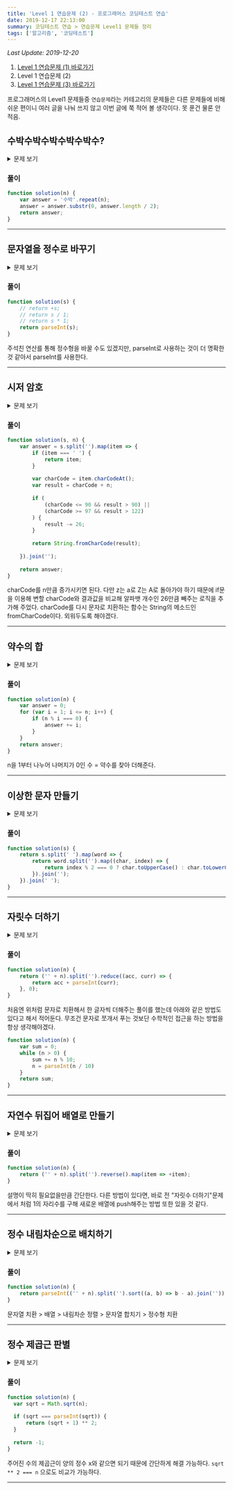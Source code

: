 ```yaml
---
title: 'Level 1 연습문제 (2) - 프로그래머스 코딩테스트 연습'
date: 2019-12-17 22:13:00
summary: 코딩테스트 연습 > 연습문제 Level1 문제들 정리
tags: ['알고리즘', '코딩테스트']
---
```


*Last Update: 2019-12-20*

1. [Level 1 연습문제 (1) 바로가기](/blog/codingtest/2019-12-14-programmers-algorithm-1)
2. Level 1 연습문제 (2)
3. [Level 1 연습문제 (3) 바로가기](/blog/codingtest/2019-12-20-programmers-algorithm-3)

프로그래머스의 Level1 문제들중 `연습문제`라는 카테고리의 문제들은 다른 문제들에 비해 쉬운 편이니 여러 글을 나눠 쓰지 않고 이번 글에 쭉 적어 볼 생각이다. 못 푼건 물론 안적음.

## 수박수박수박수박수박수?

<details>
  <summary>문제 보기</summary>

길이가 n이고, 수박수박수박수....와 같은 패턴을 유지하는 문자열을 리턴하는 함수, solution을 완성하세요.  
예를들어 n이 4이면 수박수박을 리턴하고 3이라면 수박수를 리턴하면 됩니다.

### 제한 조건

* n은 길이 10,000이하인 자연수입니다.

### 입출력 예

n | return
--- | ---
3 | 수박수
4 | 수박수박

</details>

### 풀이

```javascript
function solution(n) {
    var answer = '수박'.repeat(n);
    answer = answer.substr(0, answer.length / 2);
    return answer;
}
```

---------

## 문자열을 정수로 바꾸기

<details>
  <summary>문제 보기</summary>

문자열 s를 숫자로 변환한 결과를 반환하는 함수, solution을 완성하세요.

### 제한 조건

* s의 길이는 1 이상 5이하입니다.
* s의 맨앞에는 부호(+, -)가 올 수 있습니다.
* s는 부호와 숫자로만 이루어져있습니다.
* s는 0으로 시작하지 않습니다.

### 입출력 예

예를들어 str이 1234이면 1234를 반환하고, -1234이면 -1234를 반환하면 됩니다.
str은 부호(+,-)와 숫자로만 구성되어 있고, 잘못된 값이 입력되는 경우는 없습니다.

</details>

### 풀이

```javascript
function solution(s) {
    // return +s;
    // return s / 1;
    // return s * 1;
    return parseInt(s);
}
```

주석친 연산를 통해 정수형을 바꿀 수도 있겠지만, parseInt로 사용하는 것이 더 명확한 것 같아서 parseInt를 사용한다.

---------

## 시저 암호

<details>
  <summary>문제 보기</summary>

어떤 문장의 각 알파벳을 일정한 거리만큼 밀어서 다른 알파벳으로 바꾸는 암호화 방식을 시저 암호라고 합니다. 예를 들어 AB는 1만큼 밀면 BC가 되고, 3만큼 밀면 DE가 됩니다. z는 1만큼 밀면 a가 됩니다. 문자열 s와 거리 n을 입력받아 s를 n만큼 민 암호문을 만드는 함수, solution을 완성해 보세요.

### 제한 조건

* 공백은 아무리 밀어도 공백입니다.
* s는 알파벳 소문자, 대문자, 공백으로만 이루어져 있습니다.
* s의 길이는 8000이하입니다.
* n은 1 이상, 25이하인 자연수입니다.

### 입출력 예

s | n | result
--- | --- | ---
"AB" | 1 | "BC"
"z" | 1 | "a"
"a B z" | 4 | "e F d"

</details>

### 풀이

```javascript
function solution(s, n) {
    var answer = s.split('').map(item => {
        if (item === ' ') {
            return item;
        }
        
        var charCode = item.charCodeAt();
        var result = charCode + n;
        
        if (
            (charCode <= 90 && result > 90) ||
            (charCode >= 97 && result > 122)
        ) {
            result -= 26;
        }
        
        return String.fromCharCode(result);
        
    }).join('');
    
    return answer;
}
```

charCode를 n만큼 증가시키면 된다. 다만 z는 a로 Z는 A로 돌아가야 하기 때문에 if문을 이용해 변할 charCode와 결과값을 비교해 알파뱃 개수인 26만큼 빼주는 로직을 추가해 주었다. charCode를 다시 문자로 치환하는 함수는 String의 메소드인 fromCharCode이다. 외워두도록 해야겠다.

---------

## 약수의 합

<details>
  <summary>문제 보기</summary>

정수 n을 입력받아 n의 약수를 모두 더한 값을 리턴하는 함수, solution을 완성해주세요.

### 제한 조건

* n은 0 이상 3000이하인 정수입니다.

### 입출력 예

n | return
--- | ---
12 | 28
5 | 6

### 입출력 예 설명

* 입출력 예 #1  
  12의 약수는 1, 2, 3, 4, 6, 12입니다. 이를 모두 더하면 28입니다.
* 입출력 예 #2  
  5의 약수는 1, 5입니다. 이를 모두 더하면 6입니다.

</details>

### 풀이

```javascript
function solution(n) {
    var answer = 0;
    for (var i = 1; i <= n; i++) {
        if (n % i === 0) {
            answer += i;
        }
    }
    return answer;
}
```

n을 1부터 나누어 나머지가 0인 수 = 약수를 찾아 더해준다.

---------

## 이상한 문자 만들기

<details>
  <summary>문제 보기</summary>

문자열 s는 한 개 이상의 단어로 구성되어 있습니다. 각 단어는 하나 이상의 공백문자로 구분되어 있습니다. 각 단어의 짝수번째 알파벳은 대문자로, 홀수번째 알파벳은 소문자로 바꾼 문자열을 리턴하는 함수, solution을 완성하세요.

### 제한 조건

* 문자열 전체의 짝/홀수 인덱스가 아니라, 단어(공백을 기준)별로 짝/홀수 인덱스를 판단해야합니다.
* 첫 번째 글자는 0번째 인덱스로 보아 짝수번째 알파벳으로 처리해야 합니다.

### 입출력 예

s | return
--- | ---
"try hello world" | "TrY HeLlO WoRlD"

### 입출력 예 설명

"try hello world"는 세 단어 "try", "hello", "world"로 구성되어 있습니다. 각 단어의 짝수번째 문자를 대문자로, 홀수번째 문자를 소문자로 바꾸면 "TrY", "HeLlO", "WoRlD"입니다. 따라서 "TrY HeLlO WoRlD" 를 리턴합니다.

</details>

### 풀이

```javascript
function solution(s) {
    return s.split(' ').map(word => {
        return word.split('').map((char, index) => {
            return index % 2 === 0 ? char.toUpperCase() : char.toLowerCase();
        }).join('');
    }).join(' ');
}
```

---------

## 자릿수 더하기

<details>
  <summary>문제 보기</summary>

자연수 N이 주어지면, N의 각 자릿수의 합을 구해서 return 하는 solution 함수를 만들어 주세요.  
예를들어 N = 123이면 1 + 2 + 3 = 6을 return 하면 됩니다.

### 제한 조건

* N의 범위 : 100,000,000 이하의 자연수

### 입출력 예

N | answer
--- | ---
123 | 6
987 | 24

### 입출력 예 설명

* 입출력 예 #1  
  문제의 예시와 같습니다.
* 입출력 예 #2  
  9 + 8 + 7 = 24이므로 24를 return 하면 됩니다.
</details>

### 풀이

```javascript
function solution(n) {
    return ('' + n).split('').reduce((acc, curr) => {
        return acc + parseInt(curr);
    }, 0);
}
```

처음엔 위처럼 문자로 치환해서 한 글자씩 더해주는 풀이를 했는데 아래와 같은 방법도 있다고 해서 적어둔다. 무조건 문자로 쪼개서 푸는 것보단 수학적인 접근을 하는 방법을 항상 생각해야겠다.

```javascript
function solution(n) {
    var sum = 0;
    while (n > 0) {
        sum += n % 10;
        n = parseInt(n / 10)
    }
    return sum;
}
```

---------

## 자연수 뒤집어 배열로 만들기

<details>
  <summary>문제 보기</summary>

자연수 n을 뒤집어 각 자리 숫자를 원소로 가지는 배열 형태로 리턴해주세요. 예를들어 n이 12345이면 [5,4,3,2,1]을 리턴합니다.

### 제한 조건

* n은 10,000,000,000이하인 자연수입니다.

### 입출력 예

n | return
--- | ---
12345 | [5,4,3,2,1]
</details>

### 풀이

```javascript
function solution(n) {
    return ('' + n).split('').reverse().map(item => +item);
}
```

설명이 딱히 필요없을만큼 간단한다. 다른 방법이 있다면, 바로 전 "자릿수 더하기"문제에서 처럼 1의 자리수를 구해 새로운 배열에 push해주는 방법 또한 있을 것 같다.

---------

## 정수 내림차순으로 배치하기

<details>
  <summary>문제 보기</summary>

함수 solution은 정수 n을 매개변수로 입력받습니다. n의 각 자릿수를 큰것부터 작은 순으로 정렬한 새로운 정수를 리턴해주세요. 예를들어 n이 118372면 873211을 리턴하면 됩니다.

### 제한 조건

* n은 1이상 8000000000 이하인 자연수입니다.

### 입출력 예

n | return
--- | ---
118372 | 873211

</details>

### 풀이

```javascript
function solution(n) {
    return parseInt(('' + n).split('').sort((a, b) => b - a).join(''));
}
```

문자열 치환 > 배열 > 내림차순 정렬 > 문자열 합치기 > 정수형 치환

---------

## 정수 제곱근 판별

<details>
  <summary>문제 보기</summary>

임의의 양의 정수 n에 대해, n이 어떤 양의 정수 x의 제곱인지 아닌지 판단하려 합니다.  
n이 양의 정수 x의 제곱이라면 x+1의 제곱을 리턴하고, n이 양의 정수 x의 제곱이 아니라면 -1을 리턴하는 함수를 완성하세요.

### 제한 조건

* n은 1이상, 50000000000000 이하인 양의 정수입니다.

### 입출력 예

n | return
--- | ---
121 | 144
3 | -1

### 입출력 예 설명

* 입출력 예#1  
  121은 양의 정수 11의 제곱이므로, (11+1)를 제곱한 144를 리턴합니다.
* 입출력 예#2  
  3은 양의 정수의 제곱이 아니므로, -1을 리턴합니다.

</details>

### 풀이

```javascript
function solution(n) {
  var sqrt = Math.sqrt(n);
  
  if (sqrt === parseInt(sqrt)) {
      return (sqrt + 1) ** 2;
  }
  
  return -1;
}
```

주어진 수의 제곱근이 양의 정수 x와 같으면 되기 때문에 간단하게 해결 가능하다.
`sqrt ** 2 === n` 으로도 비교가 가능하다.

---------
